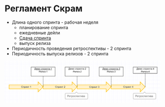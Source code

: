 # Регламент Скрам

* Длина одного спринта - рабочая неделя
    * планирование спринта
	+ ежедневные дейли
	+ [Сдача спринта](https://github.com/DobroFond05/Doc/blob/master/%D0%A0%D0%B5%D0%B3%D0%BB%D0%B0%D0%BC%D0%B5%D0%BD%D1%82%D1%8B/%D0%A0%D0%B5%D0%B3%D0%BB%D0%B0%D0%BC%D0%B5%D0%BD%D1%82%20%D1%81%D0%B4%D0%B0%D1%87%D0%B8%20%D1%81%D0%BF%D1%80%D0%B8%D0%BD%D1%82%D0%B0.md)
	+ выпуск релиза
* Периодичность проведения ретроспективы - 2 спринта
* Периодичность выпуска релизов - 2 спринта

![Диаграмма](Diagram%20scram.png)
